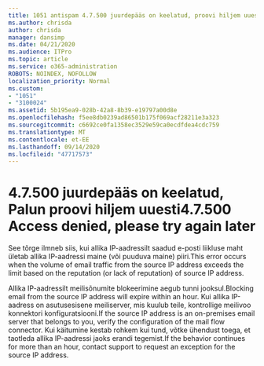 ```yaml
---
title: 1051 antispam 4.7.500 juurdepääs on keelatud, proovi hiljem uuesti
ms.author: chrisda
author: chrisda
manager: dansimp
ms.date: 04/21/2020
ms.audience: ITPro
ms.topic: article
ms.service: o365-administration
ROBOTS: NOINDEX, NOFOLLOW
localization_priority: Normal
ms.custom:
- "1051"
- "3100024"
ms.assetid: 5b195ea9-028b-42a8-8b39-e19797a00d8e
ms.openlocfilehash: f5ee8db0239ad86501b175f069acf28211e3a323
ms.sourcegitcommit: c6692ce0fa1358ec3529e59ca0ecdfdea4cdc759
ms.translationtype: MT
ms.contentlocale: et-EE
ms.lasthandoff: 09/14/2020
ms.locfileid: "47717573"
---
```

# <a name="47500-access-denied-please-try-again-later"></a><span data-ttu-id="cdf20-102">4.7.500 juurdepääs on keelatud, Palun proovi hiljem uuesti</span><span class="sxs-lookup"><span data-stu-id="cdf20-102">4.7.500 Access denied, please try again later</span></span>

<span data-ttu-id="cdf20-103">See tõrge ilmneb siis, kui allika IP-aadressilt saadud e-posti liikluse maht ületab allika IP-aadressi maine (või puuduva maine) piiri.</span><span class="sxs-lookup"><span data-stu-id="cdf20-103">This error occurs when the volume of email traffic from the source IP address exceeds the limit based on the reputation (or lack of reputation) of source IP address.</span></span>

<span data-ttu-id="cdf20-104">Allika IP-aadressilt meilisõnumite blokeerimine aegub tunni jooksul.</span><span class="sxs-lookup"><span data-stu-id="cdf20-104">Blocking email from the source IP address will expire within an hour.</span></span> <span data-ttu-id="cdf20-105">Kui allika IP-aadress on asutusesisene meiliserver, mis kuulub teile, kontrollige meilivoo konnektori konfiguratsiooni.</span><span class="sxs-lookup"><span data-stu-id="cdf20-105">If the source IP address is an on-premises email server that belongs to you, verify the configuration of the mail flow connector.</span></span> <span data-ttu-id="cdf20-106">Kui käitumine kestab rohkem kui tund, võtke ühendust toega, et taotleda allika IP-aadressi jaoks erandi tegemist.</span><span class="sxs-lookup"><span data-stu-id="cdf20-106">If the behavior continues for more than an hour, contact support to request an exception for the source IP address.</span></span>
